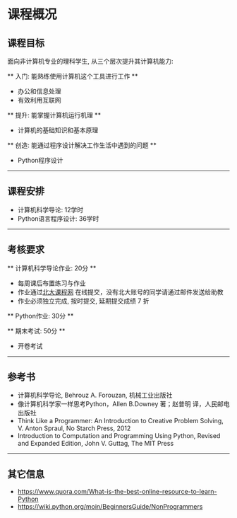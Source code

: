 课程概况
=======

课程目标
--------

面向非计算机专业的理科学生, 从三个层次提升其计算机能力:

** 入门: 能熟练使用计算机这个工具进行工作 **

  - 办公和信息处理
  - 有效利用互联网

** 提升: 能掌握计算机运行机理 **

  * 计算机的基础知识和基本原理

** 创造: 能通过程序设计解决工作生活中遇到的问题 **

  * Python程序设计

----

课程安排
-------

- 计算机科学导论: 12学时
- Python语言程序设计: 36学时

----

考核要求
---------

** 计算机科学导论作业: 20分 **

  * 每周课后布置练习与作业
  * 作业通过[北大课程网](http://course.pku.edu.cn) 在线提交，没有北大账号的同学请通过邮件发送给助教
  * 作业必须独立完成, 按时提交, 延期提交成绩 7 折

** Python作业:  30分 **

** 期末考试: 50分 **

  * 开卷考试

----

参考书
-----------

- 计算机科学导论, Behrouz A. Forouzan, 机械工业出版社
- 像计算机科学家一样思考Python，Allen B.Downey 著；赵普明 译，人民邮电出版社
- Think Like a Programmer: An Introduction to Creative Problem Solving, V. Anton Spraul, No Starch Press, 2012
- Introduction to Computation and Programming Using Python, Revised and Expanded Edition, John V. Guttag, The MIT Press

----

其它信息
-------

- https://www.quora.com/What-is-the-best-online-resource-to-learn-Python
- https://wiki.python.org/moin/BeginnersGuide/NonProgrammers

